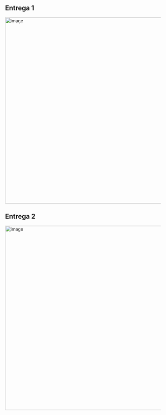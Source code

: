 
## Entrega 1
<img width="799" height="602" alt="image" src="https://github.com/user-attachments/assets/baa0b80d-073c-4df3-8ce7-ea24d998a2ce" />

## Entrega 2
<img width="776" height="596" alt="image" src="https://github.com/user-attachments/assets/3a8fa675-c743-42ea-88ad-de5f47f214d7" />

